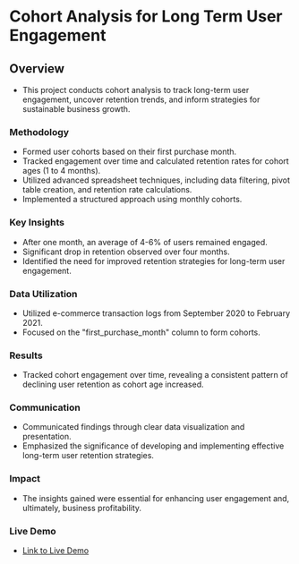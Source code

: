# Cohort Analysis for Long Term User Engagement
## Overview
* This project conducts cohort analysis to track long-term user engagement, uncover retention trends, and inform strategies for sustainable business growth.

 ### Methodology
 * Formed user cohorts based on their first purchase month.
 * Tracked engagement over time and calculated retention rates for cohort ages (1 to 4 months).
 * Utilized advanced spreadsheet techniques, including data filtering, pivot table creation, and retention rate calculations.
 * Implemented a structured approach using monthly cohorts.

 ### Key Insights 
 * After one month, an average of 4-6% of users remained engaged.
 * Significant drop in retention observed over four months.
 * Identified the need for improved retention strategies for long-term user engagement.

### Data Utilization 
* Utilized e-commerce transaction logs from September 2020 to February 2021.
* Focused on the "first_purchase_month" column to form cohorts.

### Results
* Tracked cohort engagement over time, revealing a consistent pattern of declining user retention as cohort age increased.

### Communication 
* Communicated findings through clear data visualization and presentation.
* Emphasized the significance of developing and implementing effective long-term user retention strategies.

### Impact
* The insights gained were essential for enhancing user engagement and, ultimately, business profitability.
                                                                                    
### Live Demo
* [Link to Live Demo](https://docs.google.com/spreadsheets/d/11l6QliqWnS_k9m3nViifC_97N_qI6KETlJBrF9sFDd0/edit?usp=sharing)
  
  
